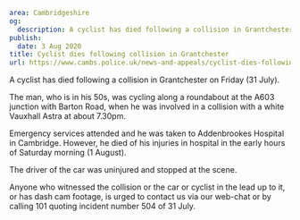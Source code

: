 ```yaml
area: Cambridgeshire
og:
  description: A cyclist has died following a collision in Grantchester on Friday (31 July).
publish:
  date: 3 Aug 2020
title: Cyclist dies following collision in Grantchester
url: https://www.cambs.police.uk/news-and-appeals/cyclist-dies-following-collision-in-grantchester
```

A cyclist has died following a collision in Grantchester on Friday (31 July).

The man, who is in his 50s, was cycling along a roundabout at the A603 junction with Barton Road, when he was involved in a collision with a white Vauxhall Astra at about 7.30pm.

Emergency services attended and he was taken to Addenbrookes Hospital in Cambridge. However, he died of his injuries in hospital in the early hours of Saturday morning (1 August).

The driver of the car was uninjured and stopped at the scene.

Anyone who witnessed the collision or the car or cyclist in the lead up to it, or has dash cam footage, is urged to contact us via our web-chat or by calling 101 quoting incident number 504 of 31 July.

